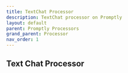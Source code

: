 ```yaml
---
title: TextChat Processor
description: TextChat processor on Promptly
layout: default
parent: Promptly Processors
grand_parent: Processor
nav_order: 1
---
```


## Text Chat Processor